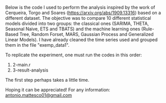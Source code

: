 Below is the code I used to perform the analysis inspired by the work of Cerqueira, Torgo and Soares (https://arxiv.org/abs/1909.13316) based on a different dataset. The objective was to compare 10 different statistical models divided into two groups: the classical ones (SARIMA, THETA, Seasonal Naive, ETS and TBATS) and the machine learning ones (Rule-Based Tree, Random Forset, MARS, Gaussian Process and Generalized Linear Models). 
I have already cleaned the time series used and grouped them in the file "exemp_data1".

To replicate the experiment, one must run the codes in this order:
1) 2-main.r
2) 3-result-analysis

The first step perhaps takes a little time.

Hoping it can be appreciated!
For any information: antonio.mattesco01@gmail.com
